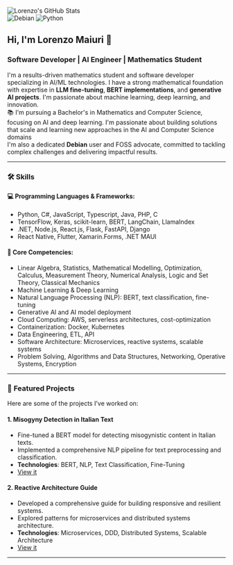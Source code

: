 ![Lorenzo's GitHub Stats](https://github-readme-stats.vercel.app/api?username=lorenzomaiuri-dev&show_icons=true&theme=radical)\
![Debian](https://img.shields.io/badge/Debian-D70A53?style=for-the-badge&logo=debian&logoColor=white)
![Python](https://img.shields.io/badge/python-3670A0?style=for-the-badge&logo=python&logoColor=ffdd54)
## Hi, I'm Lorenzo Maiuri 👋

<!--
**lorenzomaiuri-dev/lorenzomaiuri-dev** is a ✨ _special_ ✨ repository because its `README.md` (this file) appears on your GitHub profile.

Here are some ideas to get you started:

- 🔭 I’m currently working on ...
- 🌱 I’m currently learning ...
- 👯 I’m looking to collaborate on ...
- 🤔 I’m looking for help with ...
- 💬 Ask me about ...
- 📫 How to reach me: ...
- 😄 Pronouns: ...
- ⚡ Fun fact: ...
-->


### Software Developer | AI Engineer | Mathematics Student

I'm a results-driven mathematics student and software developer specializing in AI/ML technologies. I have a strong mathematical foundation with expertise in **LLM fine-tuning**, **BERT implementations**, and **generative AI projects**. I'm passionate about machine learning, deep learning, and innovation.\
📚 I'm pursuing a Bachelor's in Mathematics and Computer Science, focusing on AI and deep learning. I'm passionate about building solutions that scale and learning new approaches in the AI and Computer Science domains\
I'm also a dedicated **Debian** user and FOSS advocate, committed to tackling complex challenges and delivering impactful results.

---

### 🛠️ **Skills**

#### 💻 Programming Languages & Frameworks:

- Python, C#, JavaScript, Typescript, Java, PHP, C
- TensorFlow, Keras, scikit-learn, BERT, LangChain, LlamaIndex
- .NET, Node.js, React.js, Flask, FastAPI, Django
- React Native, Flutter, Xamarin.Forms, .NET MAUI

#### 🧠 Core Competencies:

- Linear Algebra, Statistics, Mathematical Modelling, Optimization, Calculus, Measurement Theory, Numerical Analysis, Logic and Set Theory, Classical Mechanics
- Machine Learning & Deep Learning
- Natural Language Processing (NLP): BERT, text classification, fine-tuning
- Generative AI and AI model deployment
- Cloud Computing: AWS, serverless architectures, cost-optimization
- Containerization: Docker, Kubernetes
- Data Engineering, ETL, API
- Software Architecture: Microservices, reactive systems, scalable systems
- Problem Solving, Algorithms and Data Structures, Networking, Operative Systems, Encryption

---

### 🚀 **Featured Projects**
Here are some of the projects I've worked on:

#### 1. **Misogyny Detection in Italian Text**
   - Fine-tuned a BERT model for detecting misogynistic content in Italian texts.
   - Implemented a comprehensive NLP pipeline for text preprocessing and classification.
   - **Technologies**: BERT, NLP, Text Classification, Fine-Tuning
   - [View it](https://huggingface.co/maiurilorenzo/misogyny-detection-it)

#### 2. **Reactive Architecture Guide**
   - Developed a comprehensive guide for building responsive and resilient systems.
   - Explored patterns for microservices and distributed systems architecture.
   - **Technologies**: Microservices, DDD, Distributed Systems, Scalable Architecture
   - [View it](https://github.com/lorenzomaiuri-dev/ReactiveArchitecture)

---
